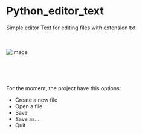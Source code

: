 # Python_editor_text
Simple editor Text for editing files with extension txt
<br/>
<br/>
<br/>

![image](https://github.com/PradaFran/python_editor_text/assets/83666856/f4eda1d6-9cb0-4905-aeea-20ed855396d5)

<br/>
<br/>
<br/>

For the moment, the project have this options:

- Create a new file
- Open a file
- Save
- Save as...
- Quit
